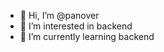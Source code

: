 - 👋 Hi, I’m @panover
- 👀 I’m interested in backend
- 🌱 I’m currently learning backend


<!---
panover/panover is a ✨ special ✨ repository because its `README.md` (this file) appears on your GitHub profile.
You can click the Preview link to take a look at your changes.
--->
